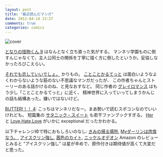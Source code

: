 ```yaml
---
layout: post
title: "最近読んだマンガ"
date: 2012-04-14 13:27
comments: true
categories: comics
---
```


![cover](http://ecx.images-amazon.com/images/P/4063656853.01._SCLZZZZZZZ_.jpg)

[となりの怪物くん 9](http://www.amazon.co.jp/dp/4063656853) はなんとなく立ち直った気がする。
マンネリ学園ものに倒すんじゃなくて、主人公同士の関係を丁寧に描く方に倒したというか。妥協しなかったろびこえらい。

[それでも恋していいでしょ。](http://www.amazon.co.jp/dp/406376608X/) かりもの。
[ことことかるてっと](http://www.amazon.co.jp/dp/4063407942/) は面白いようなよくわからないような筋のない不思議なマンガだったが、
この作者ちゃんとストーリーのある話かけるのね、と見なおすなど。
同じ作者の [グレイロマンス](http://www.amazon.co.jp/dp/4063766071/) はもう少し「ことことかるてっと」に近く、
精神世界に入っていってしまうかんじの話も結構あった。嫌いではないけど。

[BUTTER!！！ 4](http://www.amazon.co.jp/dp/4063878139/): こっちはマンネリだなー。まあ勢いで読むスポコンなのでいいけれども。
短篇集の [サタニック・スイート](http://www.amazon.co.jp/dp/4063878155/) も若干ファンブックすぎる。
[Her](http://www.amazon.co.jp/dp/4396764960/) と [Love,Hate,Love](http://www.amazon.co.jp/dp/4396764707/) 
がいかに exceptional だったかわかる。

以下チャレンジ枠で特におもしろいのなし:
[きみの帰る場所](http://www.amazon.co.jp/dp/4091342671/), 
[Myダーリンは肉食なう。](http://www.amazon.co.jp/dp/4091342256/),
[アイスクリン強し](http://www.amazon.co.jp/dp/4063766101/),
[茜色のカイト](http://www.amazon.co.jp/dp/4396765428),
[ニッケルオデオン](http://www.amazon.co.jp/dp/4091885640/) 
Amazon のレビューとみると "アイスクリン強し" は星が辛めで、原作付きは期待値が高くて大変だと思った。
